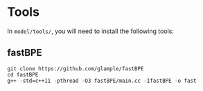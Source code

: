 # Tools

In `model/tools/`, you will need to install the following tools:

## fastBPE

```
git clone https://github.com/glample/fastBPE
cd fastBPE
g++ -std=c++11 -pthread -O3 fastBPE/main.cc -IfastBPE -o fast
```
